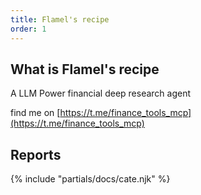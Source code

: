 ```yaml
---
title: Flamel's recipe
order: 1
---
```

## What is Flamel's recipe

A LLM Power financial deep research agent

find me on [https://t.me/finance_tools_mcp](https://t.me/finance_tools_mcp)

## Reports

{% include "partials/docs/cate.njk" %}

